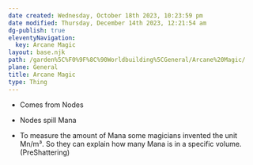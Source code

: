 ```yaml
---
date created: Wednesday, October 18th 2023, 10:23:59 pm
date modified: Thursday, December 14th 2023, 12:21:54 am
dg-publish: true
eleventyNavigation:
  key: Arcane Magic
layout: base.njk
path: /garden%5C%F0%9F%8C%90Worldbuilding%5CGeneral/Arcane%20Magic/
plane: General
title: Arcane Magic
type: Thing
---
```


- Comes from Nodes
- Nodes spill Mana

- To measure the amount of Mana some magicians invented the unit Mn/m³. So they can explain how many Mana is in a specific volume. (PreShattering)